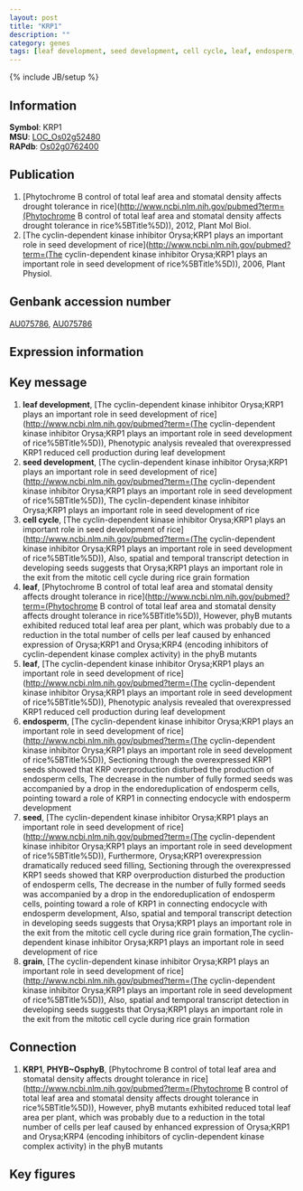 ```yaml
---
layout: post
title: "KRP1"
description: ""
category: genes
tags: [leaf development, seed development, cell cycle, leaf, endosperm, seed, grain, Gene]
---
```

{% include JB/setup %}

## Information
__Symbol__: KRP1  
__MSU__: [LOC_Os02g52480](http://rice.plantbiology.msu.edu/cgi-bin/ORF_infopage.cgi?orf=LOC_Os02g52480)  
__RAPdb__: [Os02g0762400](http://rapdb.dna.affrc.go.jp/viewer/gbrowse_details/irgsp1?name=Os02g0762400)  

## Publication
1. [Phytochrome B control of total leaf area and stomatal density affects drought tolerance in rice](http://www.ncbi.nlm.nih.gov/pubmed?term=(Phytochrome B control of total leaf area and stomatal density affects drought tolerance in rice%5BTitle%5D)), 2012, Plant Mol Biol.
2. [The cyclin-dependent kinase inhibitor Orysa;KRP1 plays an important role in seed development of rice](http://www.ncbi.nlm.nih.gov/pubmed?term=(The cyclin-dependent kinase inhibitor Orysa;KRP1 plays an important role in seed development of rice%5BTitle%5D)), 2006, Plant Physiol.

## Genbank accession number
[AU075786](http://www.ncbi.nlm.nih.gov/nuccore/AU075786), [AU075786](http://www.ncbi.nlm.nih.gov/nuccore/AU075786)

## Expression information

## Key message
1. __leaf development__, [The cyclin-dependent kinase inhibitor Orysa;KRP1 plays an important role in seed development of rice](http://www.ncbi.nlm.nih.gov/pubmed?term=(The cyclin-dependent kinase inhibitor Orysa;KRP1 plays an important role in seed development of rice%5BTitle%5D)),  Phenotypic analysis revealed that overexpressed KRP1 reduced cell production during leaf development
2. __seed development__, [The cyclin-dependent kinase inhibitor Orysa;KRP1 plays an important role in seed development of rice](http://www.ncbi.nlm.nih.gov/pubmed?term=(The cyclin-dependent kinase inhibitor Orysa;KRP1 plays an important role in seed development of rice%5BTitle%5D)), The cyclin-dependent kinase inhibitor Orysa;KRP1 plays an important role in seed development of rice
3. __cell cycle__, [The cyclin-dependent kinase inhibitor Orysa;KRP1 plays an important role in seed development of rice](http://www.ncbi.nlm.nih.gov/pubmed?term=(The cyclin-dependent kinase inhibitor Orysa;KRP1 plays an important role in seed development of rice%5BTitle%5D)),  Also, spatial and temporal transcript detection in developing seeds suggests that Orysa;KRP1 plays an important role in the exit from the mitotic cell cycle during rice grain formation
4. __leaf__, [Phytochrome B control of total leaf area and stomatal density affects drought tolerance in rice](http://www.ncbi.nlm.nih.gov/pubmed?term=(Phytochrome B control of total leaf area and stomatal density affects drought tolerance in rice%5BTitle%5D)),  However, phyB mutants exhibited reduced total leaf area per plant, which was probably due to a reduction in the total number of cells per leaf caused by enhanced expression of Orysa;KRP1 and Orysa;KRP4 (encoding inhibitors of cyclin-dependent kinase complex activity) in the phyB mutants
5. __leaf__, [The cyclin-dependent kinase inhibitor Orysa;KRP1 plays an important role in seed development of rice](http://www.ncbi.nlm.nih.gov/pubmed?term=(The cyclin-dependent kinase inhibitor Orysa;KRP1 plays an important role in seed development of rice%5BTitle%5D)),  Phenotypic analysis revealed that overexpressed KRP1 reduced cell production during leaf development
6. __endosperm__, [The cyclin-dependent kinase inhibitor Orysa;KRP1 plays an important role in seed development of rice](http://www.ncbi.nlm.nih.gov/pubmed?term=(The cyclin-dependent kinase inhibitor Orysa;KRP1 plays an important role in seed development of rice%5BTitle%5D)),  Sectioning through the overexpressed KRP1 seeds showed that KRP overproduction disturbed the production of endosperm cells, The decrease in the number of fully formed seeds was accompanied by a drop in the endoreduplication of endosperm cells, pointing toward a role of KRP1 in connecting endocycle with endosperm development
7. __seed__, [The cyclin-dependent kinase inhibitor Orysa;KRP1 plays an important role in seed development of rice](http://www.ncbi.nlm.nih.gov/pubmed?term=(The cyclin-dependent kinase inhibitor Orysa;KRP1 plays an important role in seed development of rice%5BTitle%5D)),  Furthermore, Orysa;KRP1 overexpression dramatically reduced seed filling, Sectioning through the overexpressed KRP1 seeds showed that KRP overproduction disturbed the production of endosperm cells, The decrease in the number of fully formed seeds was accompanied by a drop in the endoreduplication of endosperm cells, pointing toward a role of KRP1 in connecting endocycle with endosperm development, Also, spatial and temporal transcript detection in developing seeds suggests that Orysa;KRP1 plays an important role in the exit from the mitotic cell cycle during rice grain formation,The cyclin-dependent kinase inhibitor Orysa;KRP1 plays an important role in seed development of rice
8. __grain__, [The cyclin-dependent kinase inhibitor Orysa;KRP1 plays an important role in seed development of rice](http://www.ncbi.nlm.nih.gov/pubmed?term=(The cyclin-dependent kinase inhibitor Orysa;KRP1 plays an important role in seed development of rice%5BTitle%5D)),  Also, spatial and temporal transcript detection in developing seeds suggests that Orysa;KRP1 plays an important role in the exit from the mitotic cell cycle during rice grain formation

## Connection
1. __KRP1__, __PHYB~OsphyB__, [Phytochrome B control of total leaf area and stomatal density affects drought tolerance in rice](http://www.ncbi.nlm.nih.gov/pubmed?term=(Phytochrome B control of total leaf area and stomatal density affects drought tolerance in rice%5BTitle%5D)),  However, phyB mutants exhibited reduced total leaf area per plant, which was probably due to a reduction in the total number of cells per leaf caused by enhanced expression of Orysa;KRP1 and Orysa;KRP4 (encoding inhibitors of cyclin-dependent kinase complex activity) in the phyB mutants

## Key figures


